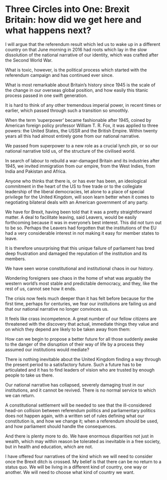 Three Circles into One: Brexit Britain: how did we get here and what happens next?
==================================================================================
I will argue that the referendum result which led us to wake up in a different
country on that June morning in 2016 had roots which lay in the slow dissolution
of the national narrative of our identity, which was crafted after the Second
World War.

What is toxic, however, is the political process which started with the
referendum campaign and has continued ever since.

What is most remarkable about Britain’s history since 1945 is the scale of the
change in our overseas global position, and how easily this titanic process
passed in one swift generation.

It is hard to think of any other tremendous imperial power, in recent times or
earlier, which passed through such a transition so smoothly.

When the term ‘superpower’ became fashionable after 1945, coined by American
foreign policy professor William T. R. Fox, it was applied to three powers: the
United States, the USSR and the British Empire. Within twenty years all this had
almost entirely gone from our national narrative.

We passed from superpower to a new role as a crucial lynch pin, or so our
national narrative told us, of the structure of the civilised world.

In search of labour to rebuild a war-damaged Britain and its industries after
1945, we invited immigration from our empire, from the West Indies, from India
and Pakistan and Africa.

Anyone who thinks that there is, or has ever has been, an ideological commitment
in the heart of the US to free trade or to the collegiate leadership of the
liberal democracies, let alone to a place of special privilege for the United
Kingdom, will soon learn better when it comes to negotiating bilateral deals
with an American government of any party.

We have for Brexit, having been told that it was a pretty straightforward
matter. A deal to facilitate leaving, said Leavers, would be easily forthcoming
because it was in everyone’s best interest. This did not turn out to be so.
Perhaps the Leavers had forgotten that the institutions of the EU had a very
considerable interest in not making it easy for member states to leave.

It is therefore unsurprising that this unique failure of parliament has bred
deep frustration and damaged the reputation of the institution and its members.

We have seen worse constitutional and institutional chaos in our history.

Wondering foreigners see chaos in the home of what was arguably the western
world’s most stable and predictable democracy, and they, like the rest of us,
cannot see how it ends.

The crisis now feels much deeper than it has felt before because for the first
time, perhaps for centuries, we fear our institutions are failing us and that
our national narrative no longer convinces us.

It feels like crass incompetence. A great number of our fellow citizens are
threatened with the discovery that actual, immediate things they value and on
which they depend are likely to be taken away from them:

How can we begin to propose a better future for all those suddenly awake to the
danger of the disruption of their way of life by a process they assumed our
institutions would mediate?

There is nothing inevitable about the United Kingdom finding a way through the
present period to a satisfactory future. Such a future has to be articulated and
it has to find leaders of vision who are trusted by enough people to take us
there.

Our national narrative has collapsed, severely damaging trust in our
institutions, and it cannot be revived. There is no normal service to which we
can return.

A constitutional settlement will be needed to see that the ill-considered
head-on collision between referendum politics and parliamentary politics does
not happen again, with a written set of rules defining what our constitution is,
and how we change it; when a referendum should be used, and how parliament
should handle the consequences.

And there is plenty more to do. We have enormous disparities not just in wealth,
which may within reason be tolerated as inevitable in a free society, but in
health and education, which are not.

I have offered four narratives of the kind which we will need to consider once
the Brexit ditch is crossed. My belief is that there can be no return to a
status quo. We will be living in a different kind of country, one way or
another. We will need to choose what kind of country we want.

